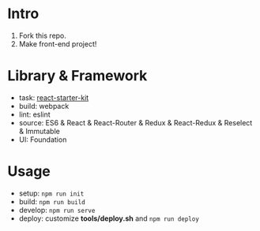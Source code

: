# Intro

1. Fork this repo.
2. Make front-end project!

# Library & Framework

- task: [react-starter-kit](https://github.com/kriasoft/react-starter-kit/tree/master/tools)
- build: webpack
- lint: eslint
- source: ES6 & React & React-Router & Redux & React-Redux & Reselect & Immutable
- UI: Foundation

# Usage

- setup: ```npm run init```
- build: ```npm run build```
- develop: ```npm run serve```
- deploy: customize __tools/deploy.sh__ and ```npm run deploy```
